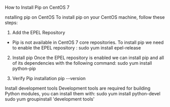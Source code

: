 How to Install Pip on CentOS 7

nstalling pip on CentOS
To install pip on your CentOS machine, follow these steps:

1. Add the EPEL Repository 
* Pip is not available in CentOS 7 core repositories. To install pip we need to enable the EPEL repository :
sudo yum install epel-release

2. Install pip
Once the EPEL repository is enabled we can install pip and all of its dependencies with the following command:
sudo yum install python-pip

3. Verify Pip installation
pip --version

Install development tools
Development tools are required for building Python modules, you can install them with:
sudo yum install python-devel
sudo yum groupinstall 'development tools'



